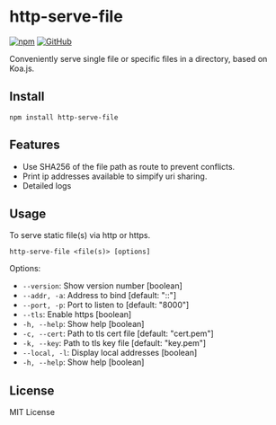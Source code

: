 # http-serve-file

[![npm](https://img.shields.io/npm/v/http-serve-file)](https://www.npmjs.com/package/http-serve-file)
[![GitHub](https://img.shields.io/github/license/DCsunset/http-serve-file?color=blue)](https://github.com/DCsunset/http-serve-file)

Conveniently serve single file or specific files in a directory, based on Koa.js.

## Install

```
npm install http-serve-file
```

## Features

* Use SHA256 of the file path as route to prevent conflicts.
* Print ip addresses available to simpify uri sharing.
* Detailed logs

## Usage

To serve static file(s) via http or https.

```
http-serve-file <file(s)> [options]
```

Options:

* `--version`: Show version number [boolean]
* `--addr, -a`: Address to bind [default: "::"]
* `--port, -p`: Port to listen to [default: "8000"]
* `--tls`: Enable https [boolean]
* `-h, --help`: Show help [boolean]
* `-c, --cert`: Path to tls cert file [default: "cert.pem"]
* `-k, --key`: Path to tls key file [default: "key.pem"]
* `--local, -l`: Display local addresses [boolean]
* `-h, --help`: Show help [boolean]

## License

MIT License
